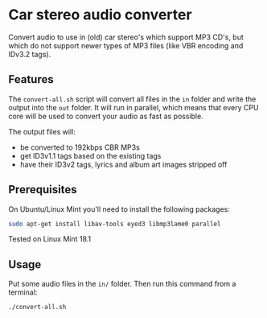# Car stereo audio converter

Convert audio to use in (old) car stereo's which support MP3 CD's, but which do not support newer types of MP3 files (like VBR encoding and IDv3.2 tags).

## Features

The `convert-all.sh` script will convert all files in the `in` folder and write the output into the `out` folder. It will run in parallel, which means that every CPU core will be used to convert your audio as fast as possible.

The output files will:

- be converted to 192kbps CBR MP3s
- get ID3v1.1 tags based on the existing tags
- have their ID3v2 tags, lyrics and album art images stripped off

## Prerequisites

On Ubuntu/Linux Mint you'll need to install the following packages:

```bash
sudo apt-get install libav-tools eyed3 libmp3lame0 parallel
```

Tested on Linux Mint 18.1

## Usage

Put some audio files in the `in/` folder. Then run this command from a terminal:

```bash
./convert-all.sh
```
